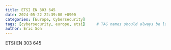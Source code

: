 ```yaml
---
title: ETSI EN 303 645
date: 2024-05-22 22:39:00 +0900
categories: [Europe, Cybersecurity]
tags: [cybersecurity, europe, etsi]     # TAG names should always be lowercase
author: Eric Son
---
```

ETSI EN 303 645